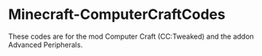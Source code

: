 # Minecraft-ComputerCraftCodes
These codes are for the mod Computer Craft (CC:Tweaked) and the addon Advanced Peripherals.
